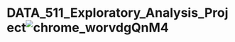 # DATA_511_Exploratory_Analysis_Project![chrome_worvdgQnM4](https://user-images.githubusercontent.com/27173615/204050603-41dd70e1-a396-4a27-8e93-89c3f632cbcb.gif)
